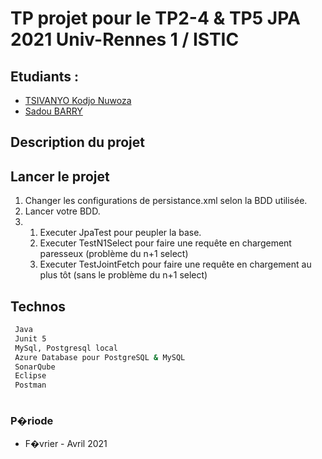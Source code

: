 # TP projet pour le TP2-4 & TP5 JPA 2021 Univ-Rennes 1 / ISTIC

## Etudiants :  
- [TSIVANYO Kodjo Nuwoza](https://marctsivanyo.github.io/)
- [Sadou BARRY](https://github.com/sabari2018)

## Description du projet

## Lancer le projet
1. Changer les configurations de persistance.xml selon la BDD utilisée.
2. Lancer votre BDD.
3.  
    1. Executer JpaTest pour peupler la base.
    2. Executer TestN1Select pour faire une requête en chargement paresseux (problème du n+1 select)
    3. Executer TestJointFetch pour faire une requête en chargement au plus tôt (sans le problème du n+1 select)
## Technos 

 ```bash
  Java
  Junit 5
  MySql, Postgresql local
  Azure Database pour PostgreSQL & MySQL
  SonarQube
  Eclipse
  Postman
  
 ```

### P�riode
 - F�vrier - Avril 2021

